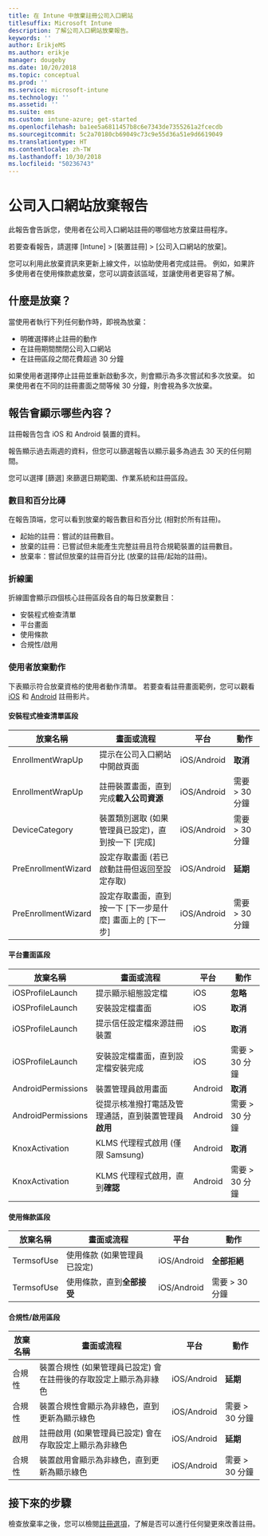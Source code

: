 ```yaml
---
title: 在 Intune 中放棄註冊公司入口網站
titlesuffix: Microsoft Intune
description: 了解公司入口網站放棄報告。
keywords: ''
author: ErikjeMS
ms.author: erikje
manager: dougeby
ms.date: 10/20/2018
ms.topic: conceptual
ms.prod: ''
ms.service: microsoft-intune
ms.technology: ''
ms.assetid: ''
ms.suite: ems
ms.custom: intune-azure; get-started
ms.openlocfilehash: ba1ee5a6811457b8c6e7343de7355261a2fcecdb
ms.sourcegitcommit: 5c2a70180cb69049c73c9e55d36a51e9d6619049
ms.translationtype: HT
ms.contentlocale: zh-TW
ms.lasthandoff: 10/30/2018
ms.locfileid: "50236743"
---
```

# <a name="company-portal-abandonment-report"></a>公司入口網站放棄報告

此報告會告訴您，使用者在公司入口網站註冊的哪個地方放棄註冊程序。

若要查看報告，請選擇 [Intune] > [裝置註冊] > [公司入口網站的放棄]。

您可以利用此放棄資訊來更新上線文件，以協助使用者完成註冊。 例如，如果許多使用者在使用條款處放棄，您可以調查該區域，並讓使用者更容易了解。

## <a name="what-is-abandonment"></a>什麼是放棄？

當使用者執行下列任何動作時，即視為放棄：

-   明確選擇終止註冊的動作
-   在註冊期間關閉公司入口網站
-   在註冊區段之間花費超過 30 分鐘

如果使用者選擇停止註冊並重新啟動多次，則會顯示為多次嘗試和多次放棄。 如果使用者在不同的註冊畫面之間等候 30 分鐘，則會視為多次放棄。

## <a name="what-does-the-report-show"></a>報告會顯示哪些內容？

註冊報告包含 iOS 和 Android 裝置的資料。

報告顯示過去兩週的資料，但您可以篩選報告以顯示最多為過去 30 天的任何期間。

您可以選擇 [篩選] 來篩選日期範圍、作業系統和註冊區段。

### <a name="number-and-percentage-tiles"></a>數目和百分比磚

在報告頂端，您可以看到放棄的報告數目和百分比 (相對於所有註冊)。

-   起始的註冊：嘗試的註冊數目。
-   放棄的註冊：已嘗試但未能產生完整註冊且符合規範裝置的註冊數目。
-   放棄率：嘗試但放棄的註冊百分比 (放棄的註冊/起始的註冊)。

### <a name="line-graph"></a>折線圖

折線圖會顯示四個核心註冊區段各自的每日放棄數目：

-   安裝程式檢查清單
-   平台畫面
-   使用條款
-   合規性/啟用

### <a name="user-abandonment-actions"></a>使用者放棄動作

下表顯示符合放棄資格的使用者動作清單。 若要查看註冊畫面範例，您可以觀看 [iOS](https://channel9.msdn.com/Series/IntuneEnrollment/iOS-Enrollment) 和 [Android](https://channel9.msdn.com/Series/IntuneEnrollment/Android-Enrollment) 註冊影片。 


#### <a name="setup-checklist-section"></a>安裝程式檢查清單區段

| 放棄名稱 | 畫面或流程 | 平台 | 動作 |
| ---- |---- |---- |---- |
| EnrollmentWrapUp | 提示在公司入口網站中開啟頁面 | iOS/Android | **取消** |
| EnrollmentWrapUp | 註冊裝置畫面，直到完成**載入公司資源** | iOS/Android | 需要 > 30 分鐘 |
| DeviceCategory | 裝置類別選取 (如果管理員已設定)，直到按一下 [完成] | iOS/Android | 需要 > 30 分鐘 |
| PreEnrollmentWizard | 設定存取畫面 (若已啟動註冊但返回至設定存取) | iOS/Android| **延期** |
| PreEnrollmentWizard | 設定存取畫面，直到按一下 [下一步是什麼] 畫面上的 [下一步] | iOS/Android | 需要 > 30 分鐘 |

#### <a name="platform-screens-section"></a>平台畫面區段

| 放棄名稱 | 畫面或流程 | 平台 | 動作 |
| ---- |---- |---- |---- |
| iOSProfileLaunch | 提示顯示組態設定檔 | iOS | **忽略** |
| iOSProfileLaunch | 安裝設定檔畫面 | iOS | **取消** |
| iOSProfileLaunch | 提示信任設定檔來源註冊裝置 | iOS | **取消** |
| iOSProfileLaunch | 安裝設定檔畫面，直到設定檔安裝完成 | iOS | 需要 > 30 分鐘 |
| AndroidPermissions | 裝置管理員啟用畫面 | Android | **取消** |
| AndroidPermissions | 從提示核准撥打電話及管理通話，直到裝置管理員**啟用** | Android | 需要 > 30 分鐘 |
| KnoxActivation | KLMS 代理程式啟用 (僅限 Samsung) | Android| **取消** |
| KnoxActivation | KLMS 代理程式啟用，直到**確認** | Android | 需要 > 30 分鐘|

#### <a name="terms-of-use-section"></a>使用條款區段

| 放棄名稱 | 畫面或流程 | 平台 | 動作 |
| ---- |---- |---- |---- |
| TermsofUse | 使用條款 (如果管理員已設定) | iOS/Android | **全部拒絕** |
| TermsofUse | 使用條款，直到**全部接受** | iOS/Android | 需要 > 30 分鐘 |

#### <a name="complianceactivation-section"></a>合規性/啟用區段

| 放棄名稱 | 畫面或流程 | 平台 | 動作 |
| ---- |---- |---- |---- |
| 合規性 | 裝置合規性 (如果管理員已設定) 會在註冊後的存取設定上顯示為非綠色| iOS/Android | **延期** |
| 合規性 | 裝置合規性會顯示為非綠色，直到更新為顯示綠色 | iOS/Android | 需要 > 30 分鐘 |
| 啟用 | 註冊啟用 (如果管理員已設定) 會在存取設定上顯示為非綠色 | iOS/Android | **延期** |
| 合規性 | 裝置啟用會顯示為非綠色，直到更新為顯示綠色 | iOS/Android | 需要 > 30 分鐘 |

## <a name="next-steps"></a>接下來的步驟

檢查放棄率之後，您可以檢閱[註冊選項](enrollment-options.md)，了解是否可以進行任何變更來改善註冊。